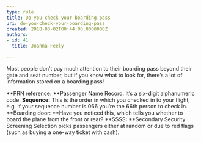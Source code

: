 ```yaml
---
type: rule
title: Do you check your boarding pass
uri: do-you-check-your-boarding-pass
created: 2018-03-02T00:44:00.0000000Z
authors:
- id: 41
  title: Joanna Feely

---
```


Most people don’t pay much attention to their boarding pass beyond their gate and seat number, but if you know what to look for, there’s a lot of information stored on a boarding pass!

 
**PRN reference: **Passenger Name Record. It’s a six-digit alphanumeric code.
**Sequence:** This is the order in which you checked in to your flight, e.g. if your sequence number is 066 you’re the 66th person to check in.
**Boarding door: **Have you noticed this, which tells you whether to board the plane from the front or rear?
**SSSS: **Secondary Security Screening Selection picks passengers either at random or due to red flags (such as buying a one-way ticket with cash).
